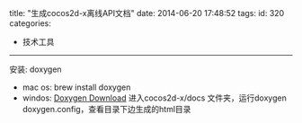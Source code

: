 title: "生成cocos2d-x离线API文档"
date: 2014-06-20 17:48:52
tags:
id: 320
categories:
  - 技术工具
---

安装: doxygen

*   mac os: brew install doxygen
*   windos: [Doxygen Download](http://doxygen.cn.uptodown.com)
进入cocos2d-x/docs 文件夹，运行doxygen doxygen.config，查看目录下边生成的html目录
